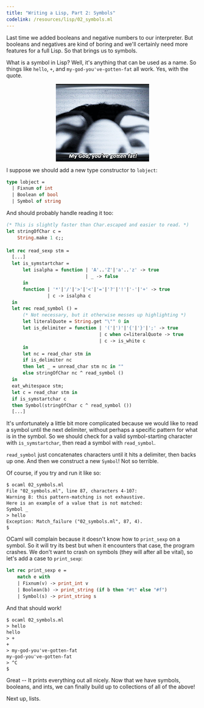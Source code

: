 ```yaml
---
title: "Writing a Lisp, Part 2: Symbols"
codelink: /resources/lisp/02_symbols.ml
---
```


Last time we added booleans and negative numbers to our interpreter. But
booleans and negatives are kind of boring and we'll certainly need more
features for a full Lisp. So that brings us to symbols.

What is a symbol in Lisp? Well, it's anything that can be used as a name. So
things like `hello`, `+`, and `my-god-you've-gotten-fat` all work. Yes, with
the quote.

<img style="display: block; margin: 0 auto;" src="/assets/img/lisp/edna.gif" />

I suppose we should add a new type constructor to `lobject`:

```ocaml
type lobject =
  | Fixnum of int
  | Boolean of bool
  | Symbol of string
```

And should probably handle reading it too:

```ocaml
(* This is slightly faster than Char.escaped and easier to read. *)
let stringOfChar c =
    String.make 1 c;;

let rec read_sexp stm =
  [...]
  let is_symstartchar =
      let isalpha = function | 'A'..'Z'|'a'..'z' -> true
                             | _ -> false
      in
      function | '*'|'/'|'>'|'<'|'='|'?'|'!'|'-'|'+' -> true
               | c -> isalpha c
  in
  let rec read_symbol () =
      (* Not necessary, but it otherwise messes up highlighting *)
      let literalQuote = String.get "\"" 0 in
      let is_delimiter = function | '('|')'|'{'|'}'|';' -> true
                                  | c when c=literalQuote -> true
                                  | c -> is_white c
      in
      let nc = read_char stm in
      if is_delimiter nc
      then let _ = unread_char stm nc in ""
      else stringOfChar nc ^ read_symbol ()
  in
  eat_whitespace stm;
  let c = read_char stm in
  if is_symstartchar c
  then Symbol(stringOfChar c ^ read_symbol ())
  [...]
```

It's unfortunately a little bit more complicated because we would like to read
a symbol until the next delimiter, without perhaps a specific pattern for what
is in the symbol. So we should check for a valid symbol-starting character with
`is_symstartchar`, then read a symbol with `read_symbol`.

`read_symbol` just concatenates characters until it hits a delimiter, then
backs up one. And then we construct a new `Symbol`! Not so terrible.

Of course, if you try and run it like so:

```
$ ocaml 02_symbols.ml
File "02_symbols.ml", line 87, characters 4-107:
Warning 8: this pattern-matching is not exhaustive.
Here is an example of a value that is not matched:
Symbol _
> hello
Exception: Match_failure ("02_symbols.ml", 87, 4).
$
```

OCaml will complain because it doesn't know how to `print_sexp` on a symbol. So
it will try its best but when it encounters that case, the program crashes. We
don't want to crash on symbols (they will after all be vital), so let's add a
case to `print_sexp`:

```ocaml
let rec print_sexp e =
    match e with
    | Fixnum(v) -> print_int v
    | Boolean(b) -> print_string (if b then "#t" else "#f")
    | Symbol(s) -> print_string s
```

And that should work!

```
$ ocaml 02_symbols.ml
> hello
hello
> +
+
> my-god-you've-gotten-fat
my-god-you've-gotten-fat
> ^C
$
```

Great -- It prints everything out all nicely. Now that we have symbols,
booleans, and ints, we can finally build up to collections of all of the above!

Next up, lists.
